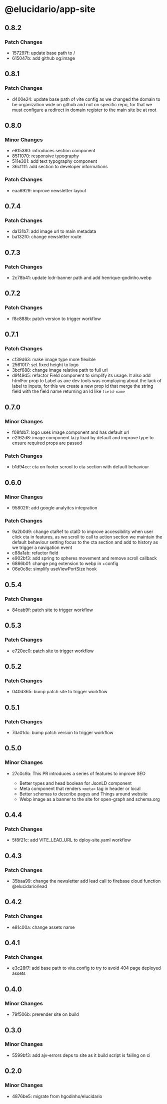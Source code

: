 # @elucidario/app-site

## 0.8.2

### Patch Changes

- 157297f: update base path to /
- 615047b: add github og:image

## 0.8.1

### Patch Changes

- d400e24: update base path of vite config as we changed the domain to be organization wide on github and not on specific repo, for that we must configure a redirect in domain register to the main site be at root

## 0.8.0

### Minor Changes

- e815380: introduces section component
- 8511070: responsive typography
- 511e301: add text typography component
- 36cf11f: add section to developer informations

### Patch Changes

- eaa6929: improve newsletter layout

## 0.7.4

### Patch Changes

- da131b7: add image url to main metadata
- ba132f0: change newsletter route

## 0.7.3

### Patch Changes

- 2c78b41: update lcdr-banner path and add henrique-godinho.webp

## 0.7.2

### Patch Changes

- f8c888b: patch version to trigger workflow

## 0.7.1

### Patch Changes

- cf39d63: make image type more flexible
- 25610f7: set fixed height to logo
- 3bcf688: change image relative path to full url
- d9f49d5: refactor Field component to simplify its usage. It also add htmlFor prop to Label as axe dev tools was complaying about the lack of label to inputs, for this we create a new prop id that merge the string field with the field name returning an Id like `field-name`

## 0.7.0

### Minor Changes

- f08fdb7: logo uses image component and has default url
- e2f62d8: image component lazy load by default and improve type to ensure required props are passed

### Patch Changes

- b1d94cc: cta on footer scrool to cta section with default behaviour

## 0.6.0

### Minor Changes

- 95802ff: add google analyitcs integration

### Patch Changes

- 9a2b0d9: change ctaRef to ctaID to improve accessibility when user click cta in features, as we scroll to call to action section we maintain the default behaviour setting focus to the cta section and add to history as we trigger a navigation event
- c88a1ab: refactor field
- e902bf3: add spring to spheres movement and remove scroll callback
- 6866b0f: change png extension to webp in +config
- 06e0c8e: simplify useViewPortSize hook

## 0.5.4

### Patch Changes

- 84cab9f: patch site to trigger workflow

## 0.5.3

### Patch Changes

- e720ec0: patch site to trigger workflow

## 0.5.2

### Patch Changes

- 040d365: bump patch site to trigger workflow

## 0.5.1

### Patch Changes

- 7da01dc: bump patch version to trigger workflow

## 0.5.0

### Minor Changes

- 27c0c9a: This PR introduces a series of features to improve SEO

  - Better types and head boolean for JsonLD component
  - Meta component that renders `<meta>` tag in header or local
  - Better schemas to describe pages and Things around website
  - Webp image as a banner to the site for open-graph and schema.org

## 0.4.4

### Patch Changes

- 5f8f21c: add VITE_LEAD_URL to dploy-site.yaml workflow

## 0.4.3

### Patch Changes

- 35baa99: change the newsletter add lead call to firebase cloud function @elucidario/lead

## 0.4.2

### Patch Changes

- e81c00a: change assets name

## 0.4.1

### Patch Changes

- e3c28f7: add base path to vite.config to try to avoid 404 page deployed assets

## 0.4.0

### Minor Changes

- 79f506b: prerender site on build

## 0.3.0

### Minor Changes

- 5599bf3: add ajv-errors deps to site as it build script is failing on ci

## 0.2.0

### Minor Changes

- 4876be5: migrate from hgodinho/elucidario
